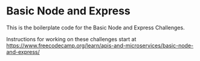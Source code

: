 # Basic Node and Express

This is the boilerplate code for the Basic Node and Express Challenges.

Instructions for working on these challenges start at https://www.freecodecamp.org/learn/apis-and-microservices/basic-node-and-express/

